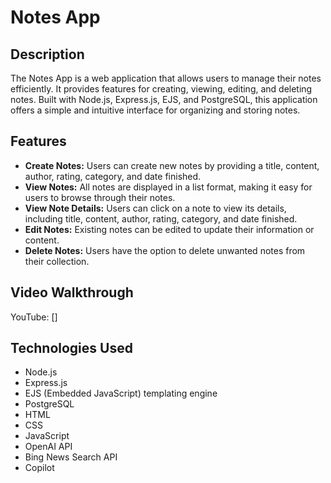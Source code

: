 # Notes App

## Description

The Notes App is a web application that allows users to manage their notes efficiently. It provides features for creating, viewing, editing, and deleting notes. Built with Node.js, Express.js, EJS, and PostgreSQL, this application offers a simple and intuitive interface for organizing and storing notes.

## Features

- **Create Notes:** Users can create new notes by providing a title, content, author, rating, category, and date finished.
- **View Notes:** All notes are displayed in a list format, making it easy for users to browse through their notes.
- **View Note Details:** Users can click on a note to view its details, including title, content, author, rating, category, and date finished.
- **Edit Notes:** Existing notes can be edited to update their information or content.
- **Delete Notes:** Users have the option to delete unwanted notes from their collection.

## Video Walkthrough

YouTube: []

## Technologies Used

- Node.js
- Express.js
- EJS (Embedded JavaScript) templating engine
- PostgreSQL
- HTML
- CSS
- JavaScript
- OpenAI API
- Bing News Search API
- Copilot
